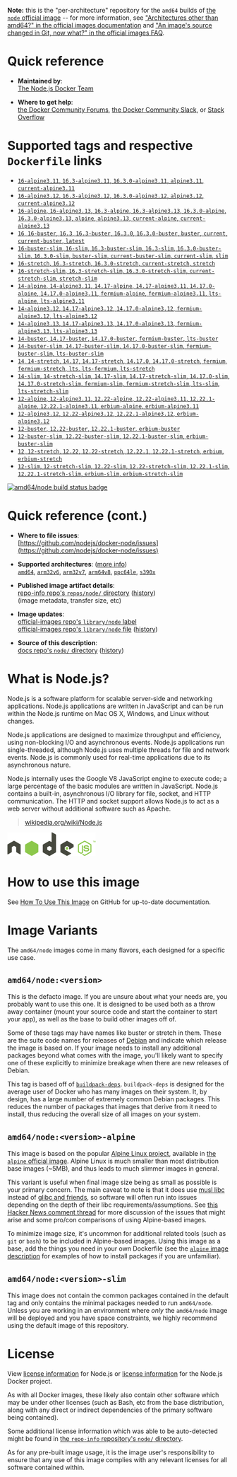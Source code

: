 <!--

********************************************************************************

WARNING:

    DO NOT EDIT "node/README.md"

    IT IS AUTO-GENERATED

    (from the other files in "node/" combined with a set of templates)

********************************************************************************

-->

**Note:** this is the "per-architecture" repository for the `amd64` builds of [the `node` official image](https://hub.docker.com/_/node) -- for more information, see ["Architectures other than amd64?" in the official images documentation](https://github.com/docker-library/official-images#architectures-other-than-amd64) and ["An image's source changed in Git, now what?" in the official images FAQ](https://github.com/docker-library/faq#an-images-source-changed-in-git-now-what).

# Quick reference

-	**Maintained by**:  
	[The Node.js Docker Team](https://github.com/nodejs/docker-node)

-	**Where to get help**:  
	[the Docker Community Forums](https://forums.docker.com/), [the Docker Community Slack](https://dockr.ly/slack), or [Stack Overflow](https://stackoverflow.com/search?tab=newest&q=docker)

# Supported tags and respective `Dockerfile` links

-	[`16-alpine3.11`, `16.3-alpine3.11`, `16.3.0-alpine3.11`, `alpine3.11`, `current-alpine3.11`](https://github.com/nodejs/docker-node/blob/8d77359e4f20c45829f7d7399b76a5eb99eff4da/16/alpine3.11/Dockerfile)
-	[`16-alpine3.12`, `16.3-alpine3.12`, `16.3.0-alpine3.12`, `alpine3.12`, `current-alpine3.12`](https://github.com/nodejs/docker-node/blob/8d77359e4f20c45829f7d7399b76a5eb99eff4da/16/alpine3.12/Dockerfile)
-	[`16-alpine`, `16-alpine3.13`, `16.3-alpine`, `16.3-alpine3.13`, `16.3.0-alpine`, `16.3.0-alpine3.13`, `alpine`, `alpine3.13`, `current-alpine`, `current-alpine3.13`](https://github.com/nodejs/docker-node/blob/8d77359e4f20c45829f7d7399b76a5eb99eff4da/16/alpine3.13/Dockerfile)
-	[`16`, `16-buster`, `16.3`, `16.3-buster`, `16.3.0`, `16.3.0-buster`, `buster`, `current`, `current-buster`, `latest`](https://github.com/nodejs/docker-node/blob/8d77359e4f20c45829f7d7399b76a5eb99eff4da/16/buster/Dockerfile)
-	[`16-buster-slim`, `16-slim`, `16.3-buster-slim`, `16.3-slim`, `16.3.0-buster-slim`, `16.3.0-slim`, `buster-slim`, `current-buster-slim`, `current-slim`, `slim`](https://github.com/nodejs/docker-node/blob/8d77359e4f20c45829f7d7399b76a5eb99eff4da/16/buster-slim/Dockerfile)
-	[`16-stretch`, `16.3-stretch`, `16.3.0-stretch`, `current-stretch`, `stretch`](https://github.com/nodejs/docker-node/blob/8d77359e4f20c45829f7d7399b76a5eb99eff4da/16/stretch/Dockerfile)
-	[`16-stretch-slim`, `16.3-stretch-slim`, `16.3.0-stretch-slim`, `current-stretch-slim`, `stretch-slim`](https://github.com/nodejs/docker-node/blob/8d77359e4f20c45829f7d7399b76a5eb99eff4da/16/stretch-slim/Dockerfile)
-	[`14-alpine`, `14-alpine3.11`, `14.17-alpine`, `14.17-alpine3.11`, `14.17.0-alpine`, `14.17.0-alpine3.11`, `fermium-alpine`, `fermium-alpine3.11`, `lts-alpine`, `lts-alpine3.11`](https://github.com/nodejs/docker-node/blob/b1035ac19bad5a92e9bc48c1b53ea37572c88cfc/14/alpine3.11/Dockerfile)
-	[`14-alpine3.12`, `14.17-alpine3.12`, `14.17.0-alpine3.12`, `fermium-alpine3.12`, `lts-alpine3.12`](https://github.com/nodejs/docker-node/blob/b1035ac19bad5a92e9bc48c1b53ea37572c88cfc/14/alpine3.12/Dockerfile)
-	[`14-alpine3.13`, `14.17-alpine3.13`, `14.17.0-alpine3.13`, `fermium-alpine3.13`, `lts-alpine3.13`](https://github.com/nodejs/docker-node/blob/b1035ac19bad5a92e9bc48c1b53ea37572c88cfc/14/alpine3.13/Dockerfile)
-	[`14-buster`, `14.17-buster`, `14.17.0-buster`, `fermium-buster`, `lts-buster`](https://github.com/nodejs/docker-node/blob/b1035ac19bad5a92e9bc48c1b53ea37572c88cfc/14/buster/Dockerfile)
-	[`14-buster-slim`, `14.17-buster-slim`, `14.17.0-buster-slim`, `fermium-buster-slim`, `lts-buster-slim`](https://github.com/nodejs/docker-node/blob/b1035ac19bad5a92e9bc48c1b53ea37572c88cfc/14/buster-slim/Dockerfile)
-	[`14`, `14-stretch`, `14.17`, `14.17-stretch`, `14.17.0`, `14.17.0-stretch`, `fermium`, `fermium-stretch`, `lts`, `lts-fermium`, `lts-stretch`](https://github.com/nodejs/docker-node/blob/b1035ac19bad5a92e9bc48c1b53ea37572c88cfc/14/stretch/Dockerfile)
-	[`14-slim`, `14-stretch-slim`, `14.17-slim`, `14.17-stretch-slim`, `14.17.0-slim`, `14.17.0-stretch-slim`, `fermium-slim`, `fermium-stretch-slim`, `lts-slim`, `lts-stretch-slim`](https://github.com/nodejs/docker-node/blob/b1035ac19bad5a92e9bc48c1b53ea37572c88cfc/14/stretch-slim/Dockerfile)
-	[`12-alpine`, `12-alpine3.11`, `12.22-alpine`, `12.22-alpine3.11`, `12.22.1-alpine`, `12.22.1-alpine3.11`, `erbium-alpine`, `erbium-alpine3.11`](https://github.com/nodejs/docker-node/blob/31246f5f779cafa0930a1db04bd00d875d6a940d/12/alpine3.11/Dockerfile)
-	[`12-alpine3.12`, `12.22-alpine3.12`, `12.22.1-alpine3.12`, `erbium-alpine3.12`](https://github.com/nodejs/docker-node/blob/31246f5f779cafa0930a1db04bd00d875d6a940d/12/alpine3.12/Dockerfile)
-	[`12-buster`, `12.22-buster`, `12.22.1-buster`, `erbium-buster`](https://github.com/nodejs/docker-node/blob/31246f5f779cafa0930a1db04bd00d875d6a940d/12/buster/Dockerfile)
-	[`12-buster-slim`, `12.22-buster-slim`, `12.22.1-buster-slim`, `erbium-buster-slim`](https://github.com/nodejs/docker-node/blob/31246f5f779cafa0930a1db04bd00d875d6a940d/12/buster-slim/Dockerfile)
-	[`12`, `12-stretch`, `12.22`, `12.22-stretch`, `12.22.1`, `12.22.1-stretch`, `erbium`, `erbium-stretch`](https://github.com/nodejs/docker-node/blob/31246f5f779cafa0930a1db04bd00d875d6a940d/12/stretch/Dockerfile)
-	[`12-slim`, `12-stretch-slim`, `12.22-slim`, `12.22-stretch-slim`, `12.22.1-slim`, `12.22.1-stretch-slim`, `erbium-slim`, `erbium-stretch-slim`](https://github.com/nodejs/docker-node/blob/31246f5f779cafa0930a1db04bd00d875d6a940d/12/stretch-slim/Dockerfile)

[![amd64/node build status badge](https://img.shields.io/jenkins/s/https/doi-janky.infosiftr.net/job/multiarch/job/amd64/job/node.svg?label=amd64/node%20%20build%20job)](https://doi-janky.infosiftr.net/job/multiarch/job/amd64/job/node/)

# Quick reference (cont.)

-	**Where to file issues**:  
	[https://github.com/nodejs/docker-node/issues](https://github.com/nodejs/docker-node/issues)

-	**Supported architectures**: ([more info](https://github.com/docker-library/official-images#architectures-other-than-amd64))  
	[`amd64`](https://hub.docker.com/r/amd64/node/), [`arm32v6`](https://hub.docker.com/r/arm32v6/node/), [`arm32v7`](https://hub.docker.com/r/arm32v7/node/), [`arm64v8`](https://hub.docker.com/r/arm64v8/node/), [`ppc64le`](https://hub.docker.com/r/ppc64le/node/), [`s390x`](https://hub.docker.com/r/s390x/node/)

-	**Published image artifact details**:  
	[repo-info repo's `repos/node/` directory](https://github.com/docker-library/repo-info/blob/master/repos/node) ([history](https://github.com/docker-library/repo-info/commits/master/repos/node))  
	(image metadata, transfer size, etc)

-	**Image updates**:  
	[official-images repo's `library/node` label](https://github.com/docker-library/official-images/issues?q=label%3Alibrary%2Fnode)  
	[official-images repo's `library/node` file](https://github.com/docker-library/official-images/blob/master/library/node) ([history](https://github.com/docker-library/official-images/commits/master/library/node))

-	**Source of this description**:  
	[docs repo's `node/` directory](https://github.com/docker-library/docs/tree/master/node) ([history](https://github.com/docker-library/docs/commits/master/node))

# What is Node.js?

Node.js is a software platform for scalable server-side and networking applications. Node.js applications are written in JavaScript and can be run within the Node.js runtime on Mac OS X, Windows, and Linux without changes.

Node.js applications are designed to maximize throughput and efficiency, using non-blocking I/O and asynchronous events. Node.js applications run single-threaded, although Node.js uses multiple threads for file and network events. Node.js is commonly used for real-time applications due to its asynchronous nature.

Node.js internally uses the Google V8 JavaScript engine to execute code; a large percentage of the basic modules are written in JavaScript. Node.js contains a built-in, asynchronous I/O library for file, socket, and HTTP communication. The HTTP and socket support allows Node.js to act as a web server without additional software such as Apache.

> [wikipedia.org/wiki/Node.js](https://en.wikipedia.org/wiki/Node.js)

![logo](https://raw.githubusercontent.com/docker-library/docs/01c12653951b2fe592c1f93a13b4e289ada0e3a1/node/logo.png)

# How to use this image

See [How To Use This Image](https://github.com/nodejs/docker-node/blob/master/README.md#how-to-use-this-image) on GitHub for up-to-date documentation.

# Image Variants

The `amd64/node` images come in many flavors, each designed for a specific use case.

## `amd64/node:<version>`

This is the defacto image. If you are unsure about what your needs are, you probably want to use this one. It is designed to be used both as a throw away container (mount your source code and start the container to start your app), as well as the base to build other images off of.

Some of these tags may have names like buster or stretch in them. These are the suite code names for releases of [Debian](https://wiki.debian.org/DebianReleases) and indicate which release the image is based on. If your image needs to install any additional packages beyond what comes with the image, you'll likely want to specify one of these explicitly to minimize breakage when there are new releases of Debian.

This tag is based off of [`buildpack-deps`](https://hub.docker.com/_/buildpack-deps/). `buildpack-deps` is designed for the average user of Docker who has many images on their system. It, by design, has a large number of extremely common Debian packages. This reduces the number of packages that images that derive from it need to install, thus reducing the overall size of all images on your system.

## `amd64/node:<version>-alpine`

This image is based on the popular [Alpine Linux project](https://alpinelinux.org), available in [the `alpine` official image](https://hub.docker.com/_/alpine). Alpine Linux is much smaller than most distribution base images (~5MB), and thus leads to much slimmer images in general.

This variant is useful when final image size being as small as possible is your primary concern. The main caveat to note is that it does use [musl libc](https://musl.libc.org) instead of [glibc and friends](https://www.etalabs.net/compare_libcs.html), so software will often run into issues depending on the depth of their libc requirements/assumptions. See [this Hacker News comment thread](https://news.ycombinator.com/item?id=10782897) for more discussion of the issues that might arise and some pro/con comparisons of using Alpine-based images.

To minimize image size, it's uncommon for additional related tools (such as `git` or `bash`) to be included in Alpine-based images. Using this image as a base, add the things you need in your own Dockerfile (see the [`alpine` image description](https://hub.docker.com/_/alpine/) for examples of how to install packages if you are unfamiliar).

## `amd64/node:<version>-slim`

This image does not contain the common packages contained in the default tag and only contains the minimal packages needed to run `amd64/node`. Unless you are working in an environment where *only* the `amd64/node` image will be deployed and you have space constraints, we highly recommend using the default image of this repository.

# License

View [license information](https://github.com/nodejs/node/blob/master/LICENSE) for Node.js or [license information](https://github.com/nodejs/docker-node/blob/master/LICENSE) for the Node.js Docker project.

As with all Docker images, these likely also contain other software which may be under other licenses (such as Bash, etc from the base distribution, along with any direct or indirect dependencies of the primary software being contained).

Some additional license information which was able to be auto-detected might be found in [the `repo-info` repository's `node/` directory](https://github.com/docker-library/repo-info/tree/master/repos/node).

As for any pre-built image usage, it is the image user's responsibility to ensure that any use of this image complies with any relevant licenses for all software contained within.
